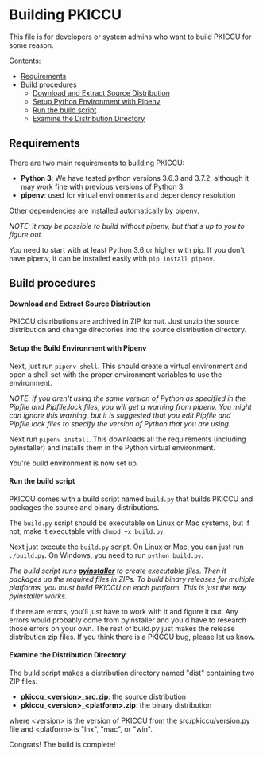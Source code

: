 <!--
Copyright 2019 Gradkell Systems, Inc. Author: Mike R. Prevost,
mprevost@gradkell.com

This file is part of PKICCU.

PKICCU is free software: you can redistribute it and/or modify it under the
terms of the GNU General Public License as published by the Free Software
Foundation, either version 3 of the License, or (at your option) any later
version.

PKICCU is distributed in the hope that it will be useful, but WITHOUT ANY
WARRANTY; without even the implied warranty of MERCHANTABILITY or FITNESS FOR A
PARTICULAR PURPOSE.  See the GNU General Public License for more details.

You should have received a copy of the GNU General Public License along with
this program.  If not, see <https://www.gnu.org/licenses/>.
-->

# Building PKICCU

This file is for developers or system admins who want to build PKICCU for some
reason.

Contents:

- [Requirements](#requirements)
- [Build procedures](#build-procedures)
  - [Download and Extract Source
    Distribution](#download-and-extract-source-distribution)
  - [Setup Python Environment with
    Pipenv](#setup-the-build--environment-with-pipenv)
  - [Run the build script](#run-the-build-script)
  - [Examine the Distribution Directory](#examine-the-distribution-directory)

## Requirements

There are two main requirements to building PKICCU:

- **Python 3**: We have tested python versions 3.6.3 and 3.7.2, although it may
  work fine with previous versions of Python 3.
- **pipenv**: used for virtual environments and dependency resolution

Other dependencies are installed automatically by pipenv.

_NOTE: it may be possible to build without pipenv, but that's up to you to
figure out._

You need to start with at least Python 3.6 or higher with pip. If you don't have
pipenv, it can be installed easily with `pip install pipenv`.

## Build procedures

#### Download and Extract Source Distribution

PKICCU distributions are archived in ZIP format. Just unzip the source
distribution and change directories into the source distribution directory.

#### Setup the Build Environment with Pipenv

Next, just run `pipenv shell`. This should create a virtual environment and open
a shell set with the proper environment variables to use the environment.

_NOTE: if you aren't using the same version of Python as specified in the
Pipfile and Pipfile.lock files, you will get a warning from pipenv. You might
can ignore this warning, but it is suggested that you edit Pipfile and
Pipfile.lock files to specify the version of Python that you are using._

Next run `pipenv install`. This downloads all the requirements (including
pyinstaller) and installs them in the Python virtual environment.

You're build environment is now set up.

#### Run the build script

PKICCU comes with a build script named `build.py` that builds PKICCU and
packages the source and binary distributions.

The `build.py` script should be executable on Linux or Mac systems, but if not,
make it executable with `chmod +x build.py`.

Next just execute the `build.py` script. On Linux or Mac, you can just run
`./build.py`. On Windows, you need to run `python build.py`.

_The build script runs **[pyinstaller](https://www.pyinstaller.org/)** to create
executable files. Then it packages up the required files in ZIPs. To build
binary releases for multiple platforms, you must build PKICCU on each platform.
This is just the way pyinstaller works._

If there are errors, you'll just have to work with it and figure it out. Any
errors would probably come from pyinstaller and you'd have to research those
errors on your own. The rest of build.py just makes the release distribution zip
files. If you think there is a PKICCU bug, please let us know.

#### Examine the Distribution Directory

The build script makes a distribution directory named "dist" containing two ZIP
files:

- **pkiccu\_&lt;version&gt;\_src.zip**: the source distribution
- **pkiccu\_&lt;version&gt;\_&lt;platform&gt;.zip**: the binary distribution

where &lt;version&gt; is the version of PKICCU from the src/pkiccu/version.py
file and &lt;platform&gt; is "lnx", "mac", or "win".

Congrats! The build is complete!
